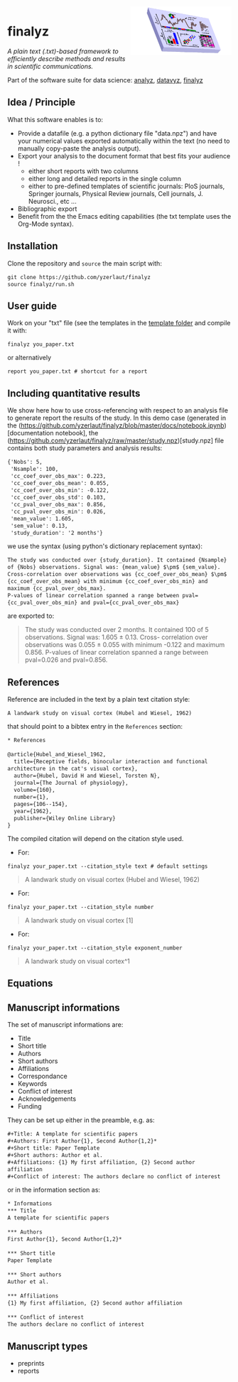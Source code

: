 <div><img src="https://github.com/yzerlaut/datavyz/raw/master/docs/logo.png" alt="datavyz logo" width="45%" align="right" style="margin-left: 10px"></div>

# finalyz

*A plain text (.txt)-based framework to efficiently describe methods and results in scientific communications.*

Part of the software suite for data science: [analyz](https://github.com/yzerlaut/analyz), [datavyz](https://github.com/yzerlaut/datavyz), [finalyz](https://github.com/yzerlaut/finalyz)

## Idea / Principle

What this software enables is to:
- Provide a datafile (e.g. a python dictionary file "data.npz") and have your numerical values exported automatically within the text (no need to manually copy-paste the analysis output).
- Export your analysis to the document format that best fits your audience !
   - either short reports with two columns
   - either long and detailed reports in the single column 
   - either to pre-defined templates of scientific journals: PloS journals, Springer journals, Physical Review journals, Cell journals, J. Neurosci., etc ...
- Bibliographic export 
- Benefit from the the Emacs editing capabilities (the txt template uses the Org-Mode syntax).

## Installation

Clone the repository and `source` the main script with:
```
git clone https://github.com/yzerlaut/finalyz
source finalyz/run.sh
```

## User guide

Work on your "txt" file (see the templates in the [template folder](https://github.com/yzerlaut/finalyz/tree/master/templates) and compile it with:

```
finalyz you_paper.txt
```
or alternatively
```
report you_paper.txt # shortcut for a report
```

## Including quantitative results

We show here how to use cross-referencing with respect to an analysis file to generate report the results of the study. In this demo case (generated in the (https://github.com/yzerlaut/finalyz/blob/master/docs/notebook.ipynb)[documentation notebook], the (https://github.com/yzerlaut/finalyz/raw/master/study.npz)[study.npz] file contains both study parameters and analysis results:

```
{'Nobs': 5,
 'Nsample': 100,
 'cc_coef_over_obs_max': 0.223,
 'cc_coef_over_obs_mean': 0.055,
 'cc_coef_over_obs_min': -0.122,
 'cc_coef_over_obs_std': 0.103,
 'cc_pval_over_obs_max': 0.856,
 'cc_pval_over_obs_min': 0.026,
 'mean_value': 1.605,
 'sem_value': 0.13,
 'study_duration': '2 months'}
```

we use the syntax (using python's dictionary replacement syntax):

```
The study was conducted over {study_duration}. It contained {Nsample} of {Nobs} observations. Signal was: {mean_value} $\pm$ {sem_value}. Cross-correlation over observations was {cc_coef_over_obs_mean} $\pm$ {cc_coef_over_obs_mean} with minimum {cc_coef_over_obs_min} and maximum {cc_pval_over_obs_max}.
P-values of linear correlation spanned a range between pval={cc_pval_over_obs_min} and pval={cc_pval_over_obs_max}
```

are exported to:

> The study was conducted over 2 months. It contained 100 of 5 observations. Signal was: 1.605 ± 0.13. Cross- correlation over observations was 0.055 ± 0.055 with minimum -0.122 and maximum 0.856. P-values of linear correlation spanned a range between pval=0.026 and pval=0.856.

## References

Reference are included in the text by a plain text citation style:

```
A landwark study on visual cortex (Hubel and Wiesel, 1962)
```

that should point to a bibtex entry in the `References` section:
```
* References

@article{Hubel_and_Wiesel_1962,
  title={Receptive fields, binocular interaction and functional architecture in the cat's visual cortex},
  author={Hubel, David H and Wiesel, Torsten N},
  journal={The Journal of physiology},
  volume={160},
  number={1},
  pages={106--154},
  year={1962},
  publisher={Wiley Online Library}
}
```
The compiled citation will depend on the citation style used.
- For:
```
finalyz your_paper.txt --citation_style text # default settings
```
> A landwark study on visual cortex (Hubel and Wiesel, 1962)

- For:
```
finalyz your_paper.txt --citation_style number
```
> A landwark study on visual cortex [1]

- For:
```
finalyz your_paper.txt --citation_style exponent_number
```
> A landwark study on visual cortex^1


## Equations

## Manuscript informations

The set of manuscript informations are:

- Title
- Short title
- Authors
- Short authors
- Affiliations
- Correspondance
- Keywords
- Conflict of interest
- Acknowledgements
- Funding

They can be set up either in the preamble, e.g. as:

```
#+Title: A template for scientific papers
#+Authors: First Author{1}, Second Author{1,2}*
#+Short title: Paper Template
#+Short authors: Author et al.
#+Affiliations: {1} My first affiliation, {2} Second author affiliation
#+Conflict of interest: The authors declare no conflict of interest
```

or in the information section as:

```
* Informations
*** Title
A template for scientific papers

*** Authors
First Author{1}, Second Author{1,2}*

*** Short title
Paper Template

*** Short authors
Author et al.

*** Affiliations
{1} My first affiliation, {2} Second author affiliation

*** Conflict of interest
The authors declare no conflict of interest
```

## Manuscript types

- preprints
- reports

